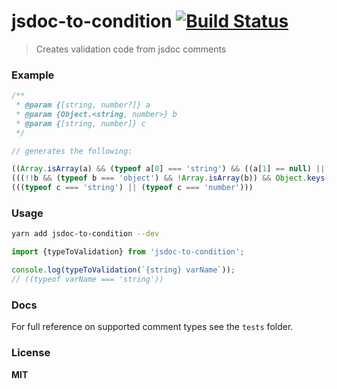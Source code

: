 # jsdoc-to-condition [![Build Status][1]][2]
                     
 [1]: https://travis-ci.org/jakwuh/jsdoc-to-condition.svg?branch=master
 [2]: https://travis-ci.org/jakwuh/jsdoc-to-condition

> Creates validation code from jsdoc comments

### Example

```js
/**
 * @param {[string, number?]} a
 * @param {Object.<string, number>} b
 * @param {[string, number]} c
 */

// generates the following:

((Array.isArray(a) && (typeof a[0] === 'string') && ((a[1] == null) || (typeof a[1] === 'number')))) &&
(((!!b && (typeof b === 'object') && !Array.isArray(b)) && Object.keys(b).every(function(k){return ((typeof k === 'string') && (typeof b[k] === 'number'));}))) &&
(((typeof c === 'string') || (typeof c === 'number')))
```

### Usage

```bash
yarn add jsdoc-to-condition --dev
```

```js
import {typeToValidation} from 'jsdoc-to-condition';

console.log(typeToValidation(`{string} varName`));
// ((typeof varName === 'string'))
```

### Docs

For full reference on supported comment types see the `tests` folder.

### License

**MIT**
